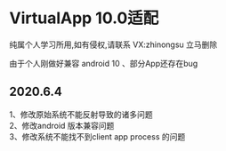  #    VirtualApp 10.0适配


纯属个人学习所用,如有侵权,请联系 VX:zhinongsu 立马删除

由于个人刚做好兼容 android 10 、部分App还存在bug 

## 2020.6.4<br>
   1、修改原始系统不能反射导致的诸多问题<br>
   2、修改android 版本兼容问题<br>
   3、修改系统不能找不到client app process 的问题<br>
